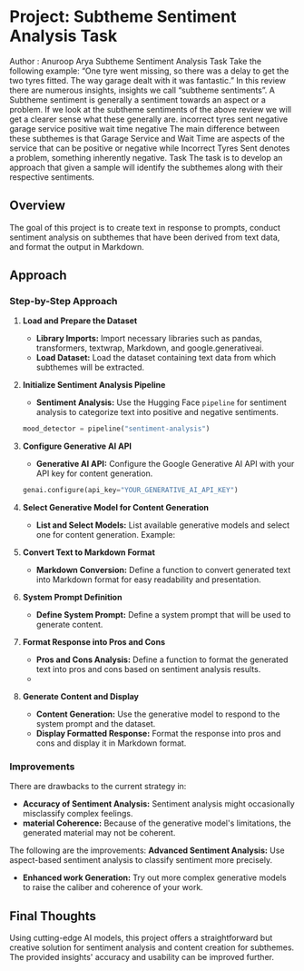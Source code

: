 # Project: Subtheme Sentiment Analysis Task
Author : Anuroop Arya
Subtheme Sentiment Analysis Task
Take the following example:
“One tyre went missing, so there was a delay to get the two tyres fitted. The way garage dealt
with it was fantastic.”
In this review there are numerous insights, insights we call “subtheme sentiments”. A Subtheme
sentiment is generally a sentiment towards an aspect or a problem.
If we look at the subtheme sentiments of the above review we will get a clearer sense what these
generally are.
incorrect tyres sent negative garage service positive wait time negative
The main difference between these subthemes is that Garage Service and Wait Time are aspects
of the service that can be positive or negative while
Incorrect Tyres Sent denotes a problem, something inherently negative.
Task
The task is to develop an approach that given a sample will identify the subthemes along with
their respective sentiments.

 
## Overview
The goal of this project is to create text in response to prompts, conduct sentiment analysis on subthemes that have been derived from text data, and format the output in Markdown.



## Approach
### Step-by-Step Approach

1. **Load and Prepare the Dataset**
   - **Library Imports:** Import necessary libraries such as pandas, transformers, textwrap, Markdown, and google.generativeai.
   - **Load Dataset:** Load the dataset containing text data from which subthemes will be extracted.
  

2. **Initialize Sentiment Analysis Pipeline**
   - **Sentiment Analysis:** Use the Hugging Face `pipeline` for sentiment analysis to categorize text into positive and negative sentiments.
   ```python
   mood_detector = pipeline("sentiment-analysis")
   ```

3. **Configure Generative AI API**
   - **Generative AI API:** Configure the Google Generative AI API with your API key for content generation.
   ```python
   genai.configure(api_key="YOUR_GENERATIVE_AI_API_KEY")
   ```

4. **Select Generative Model for Content Generation**
   - **List and Select Models:** List available generative models and select one for content generation. Example:


5. **Convert Text to Markdown Format**
   - **Markdown Conversion:** Define a function to convert generated text into Markdown format for easy readability and presentation.


6. **System Prompt Definition**
   - **Define System Prompt:** Define a system prompt that will be used to generate content.

 
7. **Format Response into Pros and Cons**
   - **Pros and Cons Analysis:** Define a function to format the generated text into pros and cons based on sentiment analysis results.
   - 

8. **Generate Content and Display**
   - **Content Generation:** Use the generative model to respond to the system prompt and the dataset.
   - **Display Formatted Response:** Format the response into pros and cons and display it in Markdown format.

### Improvements
There are drawbacks to the current strategy in:
- **Accuracy of Sentiment Analysis:** Sentiment analysis might occasionally misclassify complex feelings.
- **material Coherence:** Because of the generative model's limitations, the generated material may not be coherent.

The following are the improvements: **Advanced Sentiment Analysis:** Use aspect-based sentiment analysis to classify sentiment more precisely.
- **Enhanced work Generation:** Try out more complex generative models to raise the caliber and coherence of your work.

## Final Thoughts 
Using cutting-edge AI models, this project offers a straightforward but creative solution for sentiment analysis and content creation for subthemes. The provided insights' accuracy and usability can be improved further.
